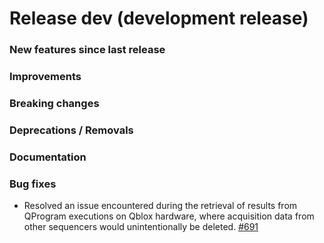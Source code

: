 # Release dev (development release)

### New features since last release

### Improvements

### Breaking changes

### Deprecations / Removals

### Documentation

### Bug fixes

- Resolved an issue encountered during the retrieval of results from QProgram executions on Qblox hardware, where acquisition data from other sequencers would unintentionally be deleted.
  [#691](https://github.com/qilimanjaro-tech/qililab/pull/691)
